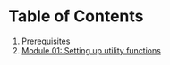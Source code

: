 # Table of Contents

1. [Prerequisites](/guide/prerequisites.md)
2. [Module 01: Setting up utility functions](/guide/module01.md)
